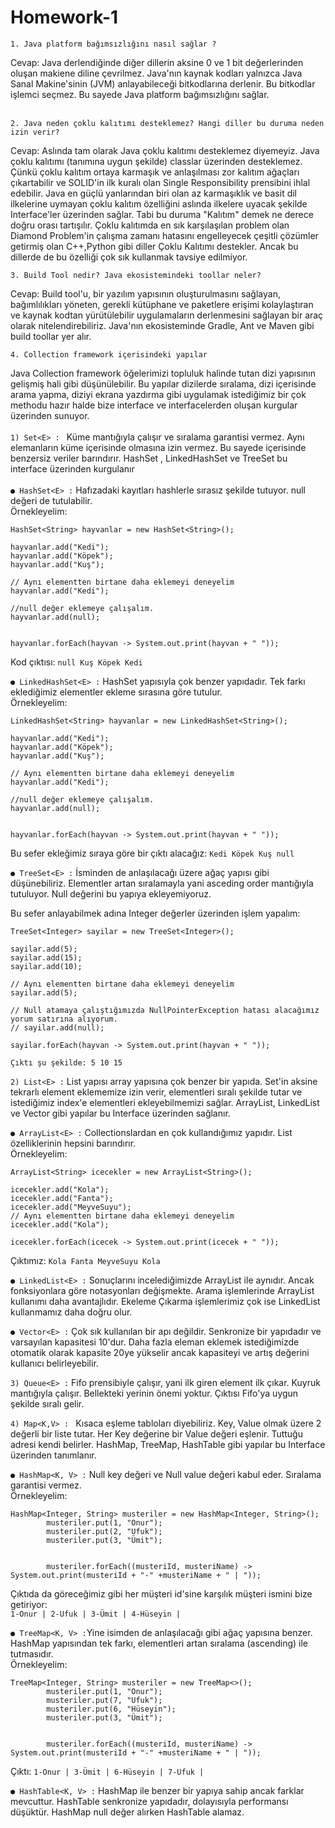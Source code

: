 # Homework-1
````
1. Java platform bağımsızlığını nasıl sağlar ?
````

   Cevap:
   Java derlendiğinde diğer dillerin aksine 0 ve 1 bit değerlerinden oluşan makiene diline çevrilmez.
   Java'nın kaynak kodları yalnızca Java Sanal Makine'sinin (JVM) anlayabileceği bitkodlarına derlenir.
   Bu bitkodlar işlemci seçmez. Bu sayede Java platform bağımsızlığını sağlar.
<br><br>

````   
2. Java neden çoklu kalıtımı desteklemez? Hangi diller bu duruma neden izin verir?
````
   Cevap: Aslında tam olarak Java çoklu kalıtımı desteklemez diyemeyiz. Java çoklu kalıtımı (tanımına uygun şekilde) classlar üzerinden desteklemez.
   Çünkü çoklu kalıtım ortaya karmaşık ve anlaşılması zor kalıtım ağaçları çıkartabilir ve SOLID'in ilk kuralı olan Single Responsibility prensibini ihlal edebilir.
   Java en güçlü yanlarından biri olan az karmaşıklık ve basit dil ilkelerine uymayan çoklu kalıtım özelliğini aslında ilkelere uyacak şekilde Interface'ler üzerinden sağlar.
   Tabi bu duruma "Kalıtım" demek ne derece doğru orası tartışılır.
   Çoklu kalıtımda en sık karşılaşılan problem olan Diamond Problem'in çalışma zamanı hatasını engelleyecek çeşitli çözümler getirmiş olan C++,Python gibi diller Çoklu Kalıtımı destekler.
   Ancak bu dillerde de bu özelliği çok sık kullanmak tavsiye edilmiyor.
````   
3. Build Tool nedir? Java ekosistemindeki toollar neler?
````
Cevap: Build tool'u, bir yazılım yapısının oluşturulmasını sağlayan, bağımlılıkları yöneten, gerekli kütüphane ve paketlere erişimi kolaylaştıran ve kaynak kodtan yürütülebilir uygulamaların derlenmesini sağlayan bir araç olarak nitelendirebiliriz.
Java'nın ekosisteminde Gradle, Ant ve Maven gibi build toollar yer alır.

````
4. Collection framework içerisindeki yapılar
````
Java Collection framework öğelerimizi topluluk halinde tutan dizi yapısının gelişmiş hali gibi düşünülebilir.
Bu yapılar dizilerde sıralama, dizi içerisinde arama yapma, diziyi ekrana yazdırma gibi uygulamak istediğimiz bir çok methodu hazır halde
bize interface ve interfacelerden oluşan kurgular üzerinden sunuyor. <br> <br>
``1) Set<E> : ``
Küme mantığıyla çalışır ve sıralama garantisi vermez. Aynı elemanların küme içerisinde olmasına izin vermez.
Bu sayede içerisinde benzersiz veriler barındırır. HashSet , LinkedHashSet ve TreeSet bu interface üzerinden kurgulanır  <br> <br>
`● HashSet<E> :` Hafızadaki kayıtları hashlerle sırasız şekilde tutuyor. null değeri de tutulabilir. <br>
Örnekleyelim:
````
HashSet<String> hayvanlar = new HashSet<String>();

hayvanlar.add("Kedi");
hayvanlar.add("Köpek");
hayvanlar.add("Kuş");

// Aynı elementten birtane daha eklemeyi deneyelim
hayvanlar.add("Kedi"); 

//null değer eklemeye çalışalım.
hayvanlar.add(null);


hayvanlar.forEach(hayvan -> System.out.print(hayvan + " "));
````

Kod çıktısı:
``null Kuş Köpek Kedi``



``● LinkedHashSet<E> :`` HashSet yapısıyla çok benzer yapıdadır. Tek farkı eklediğimiz elementler ekleme sırasına göre tutulur. <br>
Örnekleyelim:
````
LinkedHashSet<String> hayvanlar = new LinkedHashSet<String>();

hayvanlar.add("Kedi");
hayvanlar.add("Köpek");
hayvanlar.add("Kuş");

// Aynı elementten birtane daha eklemeyi deneyelim
hayvanlar.add("Kedi"); 

//null değer eklemeye çalışalım.
hayvanlar.add(null);


hayvanlar.forEach(hayvan -> System.out.print(hayvan + " "));
````
Bu sefer ekleğimiz sıraya göre bir çıktı alacağız:
```Kedi Köpek Kuş null ```

``● TreeSet<E> :`` İsminden de anlaşılacağı üzere ağaç yapısı gibi düşünebiliriz. Elementler artan sıralamayla yani asceding order mantığıyla tutuluyor. Null değerini bu yapıya ekleyemiyoruz.  <br>

Bu sefer anlayabilmek adına Integer değerler üzerinden işlem yapalım:
````
TreeSet<Integer> sayilar = new TreeSet<Integer>();

sayilar.add(5);
sayilar.add(15);
sayilar.add(10);

// Aynı elementten birtane daha eklemeyi deneyelim
sayilar.add(5); 

// Null atamaya çalıştığımızda NullPointerException hatası alacağımız yorum satırına alıyorum.
// sayilar.add(null);

sayilar.forEach(hayvan -> System.out.print(hayvan + " "));
````
```Çıktı şu şekilde: 5 10 15  ```

``2) List<E> :`` List yapısı array yapısına çok benzer bir yapıda. Set'in aksine tekrarlı element eklememize izin verir, elementleri sıralı şekilde tutar ve istediğimiz index'e elementleri ekleyebilmemizi sağlar.
ArrayList, LinkedList ve Vector gibi yapılar bu Interface üzerinden sağlanır.

``● ArrayList<E> :`` Collectionslardan en çok kullandığımız yapıdır. List özelliklerinin hepsini barındırır.<br>
Örnekleyelim: 
````
ArrayList<String> icecekler = new ArrayList<String>();

icecekler.add("Kola");
icecekler.add("Fanta");
icecekler.add("MeyveSuyu");
// Aynı elementten birtane daha eklemeyi deneyelim
icecekler.add("Kola");

icecekler.forEach(icecek -> System.out.print(icecek + " "));
````
Çıktımız:
``Kola Fanta MeyveSuyu Kola``

``● LinkedList<E> :`` Sonuçlarını incelediğimizde ArrayList ile aynıdır. Ancak fonksiyonlara göre notasyonları değişmekte. Arama işlemlerinde ArrayList kullanımı daha avantajlıdır. Ekeleme Çıkarma işlemlerimiz çok ise LinkedList kullanmamız daha doğru olur.  <br>

``● Vector<E> :`` Çok sık kullanılan bir apı değildir. Senkronize bir yapıdadır ve varsayılan kapasitesi 10'dur. Daha fazla eleman eklemek istediğimizde otomatik olarak kapasite 20ye yükselir ancak kapasiteyi ve artış değerini kullanıcı belirleyebilir. <br>

``3) Queue<E> :`` Fifo prensibiyle çalışır, yani ilk giren element ilk çıkar. Kuyruk mantığıyla çalışır. Bellekteki yerinin önemi yoktur. Çıktısı Fifo'ya uygun şekilde sıralı gelir. <br>

``4) Map<K,V> : `` Kısaca eşleme tabloları diyebiliriz. Key, Value olmak üzere 2 değerli bir liste tutar. Her Key değerine bir Value değeri eşlenir. Tuttuğu adresi kendi belirler. HashMap, TreeMap, HashTable gibi yapılar bu Interface üzerinden tanımlanır. <br>

``● HashMap<K, V> :`` Null key değeri ve Null value değeri kabul eder. Sıralama garantisi vermez. <br>
Örnekleyelim: 
````
HashMap<Integer, String> musteriler = new HashMap<Integer, String>();
        musteriler.put(1, "Onur");
        musteriler.put(2, "Ufuk");
        musteriler.put(3, "Ümit");
        

        musteriler.forEach((musteriId, musteriName) -> System.out.print(musteriId + "-" +musteriName + " | "));
````
Çıktıda da göreceğimiz gibi her müşteri id'sine karşılık müşteri ismini bize getiriyor: <br>
``1-Onur | 2-Ufuk | 3-Ümit | 4-Hüseyin | ``

``● TreeMap<K, V> :``Yine isimden de anlaşılacağı gibi ağaç yapısına benzer. HashMap yapısından tek farkı, elementleri artan sıralama (ascending) ile tutmasıdır. <br>
Örnekleyelim: 
````
TreeMap<Integer, String> musteriler = new TreeMap<>();
        musteriler.put(1, "Onur");
        musteriler.put(7, "Ufuk");
        musteriler.put(6, "Hüseyin");
        musteriler.put(3, "Ümit");


        musteriler.forEach((musteriId, musteriName) -> System.out.print(musteriId + "-" +musteriName + " | "));
````
Çıktı: `` 1-Onur | 3-Ümit | 6-Hüseyin | 7-Ufuk | ``


``● HashTable<K, V> :`` HashMap ile benzer bir yapıya sahip ancak farklar mevcuttur. HashTable senkronize yapıdadır, dolayısıyla performansı düşüktür. HashMap null değer alırken HashTable alamaz.
